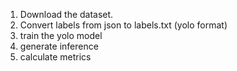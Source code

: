 1. Download the dataset.
2. Convert labels from json to labels.txt (yolo format)
3. train the yolo model
4. generate inference
5. calculate metrics
